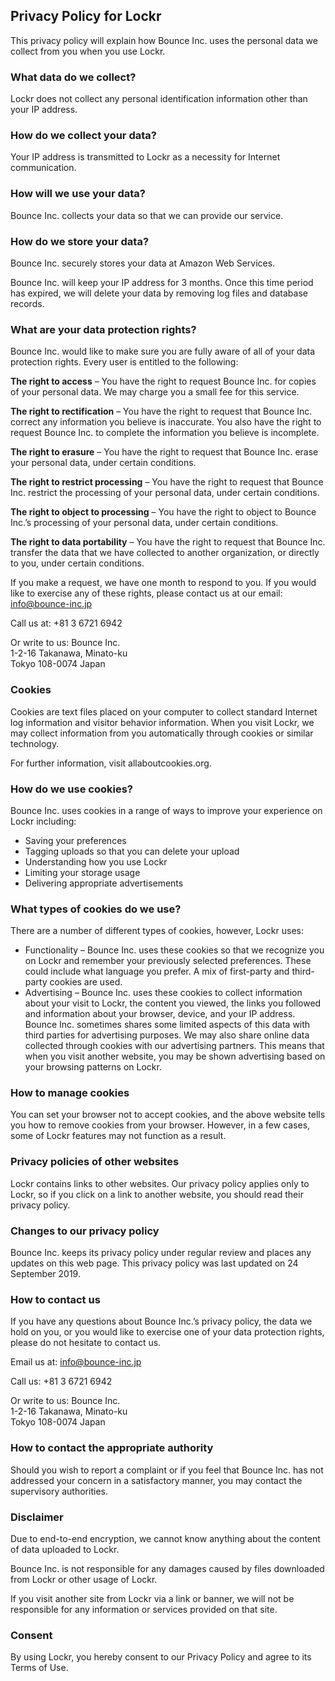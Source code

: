 ## Privacy Policy for Lockr

This privacy policy will explain how Bounce Inc. uses the personal data we collect from you when you use Lockr.

### What data do we collect?

Lockr does not collect any personal identification information other than your IP address.

### How do we collect your data?

Your IP address is transmitted to Lockr as a necessity for Internet communication.

### How will we use your data?

Bounce Inc. collects your data so that we can provide our service.

### How do we store your data?

Bounce Inc. securely stores your data at Amazon Web Services.

Bounce Inc. will keep your IP address for 3 months. Once this time period has expired, we will delete your data by removing log files and database records.

### What are your data protection rights?

Bounce Inc. would like to make sure you are fully aware of all of your data protection rights. Every user is entitled to the following:

**The right to access** – You have the right to request Bounce Inc. for copies of your personal data. We may charge you a small fee for this service.

**The right to rectification** – You have the right to request that Bounce Inc. correct any information you believe is inaccurate. You also have the right to request Bounce Inc. to complete the information you believe is incomplete.

**The right to erasure** – You have the right to request that Bounce Inc. erase your personal data, under certain conditions.

**The right to restrict processing** – You have the right to request that Bounce Inc. restrict the processing of your personal data, under certain conditions.

**The right to object to processing** – You have the right to object to Bounce Inc.’s processing of your personal data, under certain conditions.

**The right to data portability** – You have the right to request that Bounce Inc. transfer the data that we have collected to another organization, or directly to you, under certain conditions.

If you make a request, we have one month to respond to you. If you would like to exercise any of these rights, please contact us at our email: info@bounce-inc.jp

Call us at: +81 3 6721 6942

Or write to us: Bounce Inc.<br>
1-2-16 Takanawa, Minato-ku<br>
Tokyo 108-0074 Japan

### Cookies

Cookies are text files placed on your computer to collect standard Internet log information and visitor behavior information. When you visit Lockr, we may collect information from you automatically through cookies or similar technology.

For further information, visit allaboutcookies.org.

### How do we use cookies?

Bounce Inc. uses cookies in a range of ways to improve your experience on Lockr including:

- Saving your preferences
- Tagging uploads so that you can delete your upload
- Understanding how you use Lockr
- Limiting your storage usage
- Delivering appropriate advertisements

### What types of cookies do we use?

There are a number of different types of cookies, however, Lockr uses:

-   Functionality – Bounce Inc. uses these cookies so that we recognize you on Lockr and remember your previously selected preferences. These could include what language you prefer. A mix of first-party and third-party cookies are used.
-   Advertising – Bounce Inc. uses these cookies to collect information about your visit to Lockr, the content you viewed, the links you followed and information about your browser, device, and your IP address. Bounce Inc. sometimes shares some limited aspects of this data with third parties for advertising purposes. We may also share online data collected through cookies with our advertising partners. This means that when you visit another website, you may be shown advertising based on your browsing patterns on Lockr.

### How to manage cookies

You can set your browser not to accept cookies, and the above website tells you how to remove cookies from your browser. However, in a few cases, some of Lockr features may not function as a result.

### Privacy policies of other websites

Lockr contains links to other websites. Our privacy policy applies only to Lockr, so if you click on a link to another website, you should read their privacy policy.

### Changes to our privacy policy

Bounce Inc. keeps its privacy policy under regular review and places any updates on this web page. This privacy policy was last updated on 24 September 2019.

### How to contact us

If you have any questions about Bounce Inc.’s privacy policy, the data we hold on you, or you would like to exercise one of your data protection rights, please do not hesitate to contact us.

Email us at: info@bounce-inc.jp

Call us: +81 3 6721 6942

Or write to us: Bounce Inc.<br>
1-2-16 Takanawa, Minato-ku<br>
Tokyo 108-0074 Japan

### How to contact the appropriate authority

Should you wish to report a complaint or if you feel that Bounce Inc. has not addressed your concern in a satisfactory manner, you may contact the supervisory authorities.

### Disclaimer

Due to end-to-end encryption, we cannot know anything about the content of data uploaded to Lockr.

Bounce Inc. is not responsible for any damages caused by files downloaded from Lockr or other usage of Lockr.

If you visit another site from Lockr via a link or banner, we will not be responsible for any information or services provided on that site.

### Consent

By using Lockr, you hereby consent to our Privacy Policy and agree to its Terms of Use.
